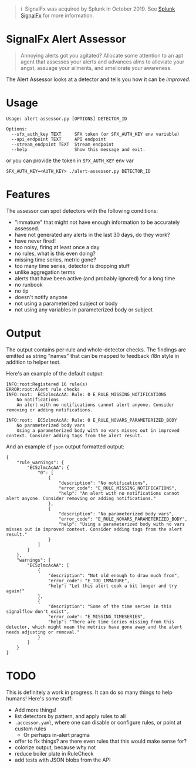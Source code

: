 >ℹ️&nbsp;&nbsp;SignalFx was acquired by Splunk in October 2019. See [Splunk SignalFx](https://www.splunk.com/en_us/investor-relations/acquisitions/signalfx.html) for more information.

# SignalFx Alert Assessor

> Annoying alerts got you agitated? Allocate some attention to an apt agent that assesses your alerts and advances alms to alleviate your angst, assuage your ailments, and ameliorate your awareness.

The Alert Assessor looks at a detector and tells you how it can be *improved*.

# Usage

```
Usage: alert-assessor.py [OPTIONS] DETECTOR_ID

Options:
  --sfx_auth_key TEXT     SFX token (or SFX_AUTH_KEY env variable)
  --api_endpoint TEXT     API endpoint
  --stream_endpoint TEXT  Stream endpoint
  --help                  Show this message and exit.
```

or you can provide the token in `SFX_AUTH_KEY` env var
```
SFX_AUTH_KEY=<AUTH_KEY> ./alert-assessor.py DETECTOR_ID
```

# Features

The assessor can spot detectors with the following conditions:

* "immature" that might not have enough information to be accurately assessed.
* have not generated any alerts in the last 30 days, do they work?
* have never fired!
* too noisy, firing at least once a day
* no rules, what is this even doing?
* missing time series, metric gone?
* too many time series, detector is dropping stuff
* unlike aggregation terms
* alerts that have been active (and probably ignored) for a long time
* no runbook
* no tip
* doesn't notify anyone
* not using a parameterized subject or body
* not using any variables in parameterized body or subject

# Output

The output contains per-rule and whole-detector checks. The findings are emitted as string "names" that can be mapped to feedback i18n style in addition to helper text.

Here's an example of the default output:

```
INFO:root:Registered 16 rule(s)
ERROR:root:Alert rule checks
INFO:root:	EC5zlmcAcAA: Rule: 0 E_RULE_MISSING_NOTIFICATIONS
	No notifications
	An alert with no notifications cannot alert anyone. Consider removing or adding notifications.

INFO:root:	EC5zlmcAcAA: Rule: 0 E_RULE_NOVARS_PARAMETERIZED_BODY
	No parameterized body vars
	Using a parameterized body with no vars misses out in improved context. Consider adding tags from the alert result.
```

And an example of `json` output formatted output:
```
{
    "rule_warnings": {
        "EC5zlmcAcAA": {
            "0": [
                {
                    "description": "No notifications",
                    "error_code": "E_RULE_MISSING_NOTIFICATIONS",
                    "help": "An alert with no notifications cannot alert anyone. Consider removing or adding notifications."
                },
                {
                    "description": "No parameterized body vars",
                    "error_code": "E_RULE_NOVARS_PARAMETERIZED_BODY",
                    "help": "Using a parameterized body with no vars misses out in improved context. Consider adding tags from the alert result."
                }
            ]
        }
    },
    "warnings": {
        "EC5zlmcAcAA": [
            {
                "description": "Not old enough to draw much from",
                "error_code": "E_TOO_IMMATURE",
                "help": "Let this alert cook a bit longer and try again!"
            },
            {
                "description": "Some of the time series in this signalflow don't exist",
                "error_code": "E_MISSING_TIMESERIES",
                "help": "There are time series missing from this detector, which might mean the metrics have gone away and the alert needs adjusting or removal."
            }
        ]
    }
}
```

# TODO

This is definitely a work in progress. It can do so many things to help humans! Here's some stuff:

* Add more things!
* list detectors by pattern, and apply rules to all
* `.accessor.yaml`, where one can disable  or configure rules, or point at custom rules
  * Or perhaps in-alert pragma
* offer to fix things? are there even rules that this would make sense for?
* colorize output, because why not
* reduce boiler plate in RuleCheck
* add tests with JSON blobs from the API
